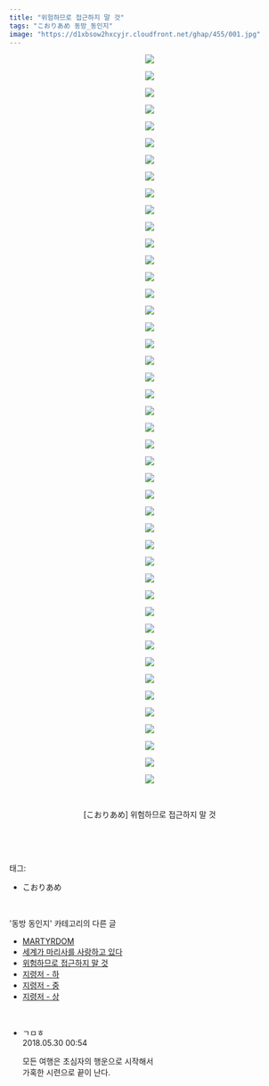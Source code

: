 ```yaml
---
title: "위험하므로 접근하지 말 것"
tags: "こおりあめ 동방_동인지"
image: "https://d1xbsow2hxcyjr.cloudfront.net/ghap/455/001.jpg"
---
```

<div class="article">
<p style="text-align: center; clear: none; float: none;"><img src="{{ site.imgserver10 }}/ghap/455/001.jpg"/></p>
<p style="text-align: center; clear: none; float: none;"><img src="{{ site.imgserver10 }}/ghap/455/002.jpg"/></p>
<p style="text-align: center; clear: none; float: none;"><img src="{{ site.imgserver10 }}/ghap/455/003.jpg"/></p>
<p style="text-align: center; clear: none; float: none;"><img src="{{ site.imgserver10 }}/ghap/455/004.jpg"/></p>
<p style="text-align: center; clear: none; float: none;"><img src="{{ site.imgserver10 }}/ghap/455/005.jpg"/></p>
<p style="text-align: center; clear: none; float: none;"><img src="{{ site.imgserver10 }}/ghap/455/006.jpg"/></p>
<p style="text-align: center; clear: none; float: none;"><img src="{{ site.imgserver10 }}/ghap/455/007.jpg"/></p>
<p style="text-align: center; clear: none; float: none;"><img src="{{ site.imgserver10 }}/ghap/455/008.jpg"/></p>
<p style="text-align: center; clear: none; float: none;"><img src="{{ site.imgserver10 }}/ghap/455/009.jpg"/></p>
<p style="text-align: center; clear: none; float: none;"><img src="{{ site.imgserver10 }}/ghap/455/010.jpg"/></p>
<p style="text-align: center; clear: none; float: none;"><img src="{{ site.imgserver10 }}/ghap/455/011.jpg"/></p>
<p style="text-align: center; clear: none; float: none;"><img src="{{ site.imgserver10 }}/ghap/455/012.jpg"/></p>
<p style="text-align: center; clear: none; float: none;"><img src="{{ site.imgserver10 }}/ghap/455/013.jpg"/></p>
<p style="text-align: center; clear: none; float: none;"><img src="{{ site.imgserver10 }}/ghap/455/014.jpg"/></p>
<p style="text-align: center; clear: none; float: none;"><img src="{{ site.imgserver10 }}/ghap/455/015.jpg"/></p>
<p style="text-align: center; clear: none; float: none;"><img src="{{ site.imgserver10 }}/ghap/455/016.jpg"/></p>
<p style="text-align: center; clear: none; float: none;"><img src="{{ site.imgserver10 }}/ghap/455/017.jpg"/></p>
<p style="text-align: center; clear: none; float: none;"><img src="{{ site.imgserver10 }}/ghap/455/018.jpg"/></p>
<p style="text-align: center; clear: none; float: none;"><img src="{{ site.imgserver10 }}/ghap/455/019.jpg"/></p>
<p style="text-align: center; clear: none; float: none;"><img src="{{ site.imgserver10 }}/ghap/455/020.jpg"/></p>
<p style="text-align: center; clear: none; float: none;"><img src="{{ site.imgserver10 }}/ghap/455/021.jpg"/></p>
<p style="text-align: center; clear: none; float: none;"><img src="{{ site.imgserver10 }}/ghap/455/022.jpg"/></p>
<p style="text-align: center; clear: none; float: none;"><img src="{{ site.imgserver10 }}/ghap/455/023.jpg"/></p>
<p style="text-align: center; clear: none; float: none;"><img src="{{ site.imgserver10 }}/ghap/455/024.jpg"/></p>
<p style="text-align: center; clear: none; float: none;"><img src="{{ site.imgserver10 }}/ghap/455/025.jpg"/></p>
<p style="text-align: center; clear: none; float: none;"><img src="{{ site.imgserver10 }}/ghap/455/026.jpg"/></p>
<p style="text-align: center; clear: none; float: none;"><img src="{{ site.imgserver10 }}/ghap/455/027.jpg"/></p>
<p style="text-align: center; clear: none; float: none;"><img src="{{ site.imgserver10 }}/ghap/455/028.jpg"/></p>
<p style="text-align: center; clear: none; float: none;"><img src="{{ site.imgserver10 }}/ghap/455/029.jpg"/></p>
<p style="text-align: center; clear: none; float: none;"><img src="{{ site.imgserver10 }}/ghap/455/030.jpg"/></p>
<p style="text-align: center; clear: none; float: none;"><img src="{{ site.imgserver10 }}/ghap/455/031.jpg"/></p>
<p style="text-align: center; clear: none; float: none;"><img src="{{ site.imgserver10 }}/ghap/455/032.jpg"/></p>
<p style="text-align: center; clear: none; float: none;"><img src="{{ site.imgserver10 }}/ghap/455/033.jpg"/></p>
<p style="text-align: center; clear: none; float: none;"><img src="{{ site.imgserver10 }}/ghap/455/034.jpg"/></p>
<p style="text-align: center; clear: none; float: none;"><img src="{{ site.imgserver10 }}/ghap/455/035.jpg"/></p>
<p style="text-align: center; clear: none; float: none;"><img src="{{ site.imgserver10 }}/ghap/455/036.jpg"/></p>
<p style="text-align: center; clear: none; float: none;"><img src="{{ site.imgserver10 }}/ghap/455/037.jpg"/></p>
<p style="text-align: center; clear: none; float: none;"><img src="{{ site.imgserver10 }}/ghap/455/038.jpg"/></p>
<p style="text-align: center; clear: none; float: none;"><img src="{{ site.imgserver10 }}/ghap/455/039.jpg"/></p>
<p style="text-align: center; clear: none; float: none;"><img src="{{ site.imgserver10 }}/ghap/455/040.jpg"/></p>
<p style="text-align: center; clear: none; float: none;"><img src="{{ site.imgserver10 }}/ghap/455/041.jpg"/></p>
<p style="text-align: center; clear: none; float: none;"><img src="{{ site.imgserver10 }}/ghap/455/042.jpg"/></p>
<p style="text-align: center; clear: none; float: none;"><img src="{{ site.imgserver10 }}/ghap/455/043.jpg"/></p>
<p style="text-align: center; clear: none; float: none;"><img src="{{ site.imgserver10 }}/ghap/455/044.jpg"/></p>
<p style="text-align: center; clear: none; float: none;"><br/></p>
<p style="text-align: center; clear: none; float: none;">[こおりあめ] 위험하므로 접근하지 말 것</p>
<p><br/></p>
</div><br/>
<div class="tagTrail">
<p>태그: </p>
<ul>
<li>こおりあめ</li>
</ul>
</div><br/>
<div class="another">
<p>'동방 동인지' 카테고리의 다른 글</p>
<ul>
<li><a href="/ghap_457">MARTYRDOM</a></li>
<li><a href="/ghap_456">세계가 마리사를 사랑하고 있다</a></li>
<li><a href="/ghap_455">위험하므로 접근하지 말 것</a></li>
<li><a href="/ghap_454">지령저 - 하</a></li>
<li><a href="/ghap_453">지령저 - 중</a></li>
<li><a href="/ghap_452">지령저 - 상</a></li>
</ul>
</div><br/>
<div class="cb_module cb_fluid">
<div class="cb_wrt cb_profile">
<div class="comment">
<ul>
<li class="cb_thumb_off" id="comment15263686">
<div class="cb_comment_area">
<div class="cb_info_area">
<div class="cb_section">
<span class="cb_nick_name">ㄱㅁㅎ</span>
</div>
<div class="cb_section">
<span class="cb_date">2018.05.30 00:54 </span>
</div>
</div>
<div class="cb_dsc_comment">
<p class="cb_dsc">
											모든 여행은 초심자의 행운으로 시작해서<br/>
가혹한 시련으로 끝이 난다.
										</p>
</div>
</div></li>
</ul>
</div>
</div><!-- commentList close -->
</div><br/>
